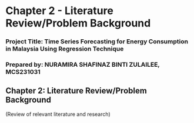 # Chapter 2 - Literature Review/Problem Background

### Project Title: Time Series Forecasting for Energy Consumption in Malaysia Using Regression Technique

### Prepared by: NURAMIRA SHAFINAZ BINTI ZULAILEE, MCS231031

## Chapter 2: Literature Review/Problem Background
(Review of relevant literature and research)
